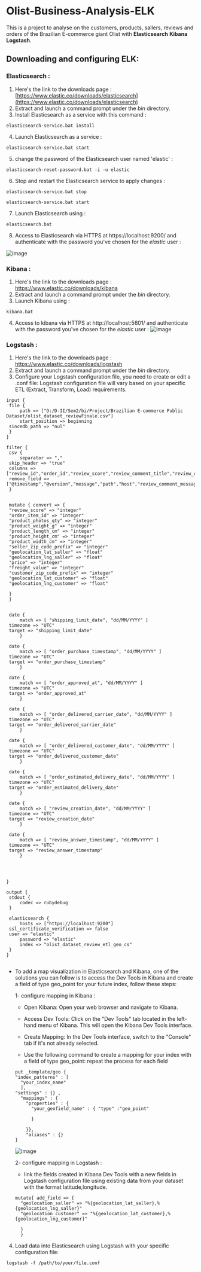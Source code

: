# Olist-Business-Analysis-ELK
This is a project to analyse on the customers, products, sallers, reviews and orders of the Brazilian E-commerce giant Olist with **Elasticsearch** **Kibana** **Logstash**.

## Downloading and configuring ELK:

### Elasticsearch :
1.  Here's the link to the downloads page : [https://www.elastic.co/downloads/elasticsearch](https://www.elastic.co/downloads/elasticsearch)
2.  Extract and launch a command prompt under the *bin* directory.
3.  Install Elasticsearch as a service with this command :
```
elasticsearch-service.bat install
```
4.  Launch Elasticsearch as a service :
 
```
elasticsearch-service.bat start
```


5.   change the password of the Elasticsearch user named 'elastic' :
   ```
   elasticsearch-reset-password.bat -i -u elastic
   ```

6.   Stop and restart the Elasticsearch service to apply changes :
   ```
elasticsearch-service.bat stop
```
   
```
elasticsearch-service.bat start
```

7.   Launch Elasticsearch using :
   ```
elasticsearch.bat
```

8.   Access to Elasticsearch via HTTPS at https://localhost:9200/ and authenticate with the password you've chosen for the *elastic* user :

   ![image](https://github.com/Eya-Jemal/Olist-Business-Analysis/assets/62604009/bf66a33a-f332-47ab-b43e-d92e65f609ee)
 
   
### Kibana :
1.  Here's the link to the downloads page : https://www.elastic.co/downloads/kibana
2.  Extract and launch a command prompt under the *bin* directory.
3.  Launch Kibana using :
   ```
kibana.bat
```
4.  Access to kibana via HTTPS at http://localhost:5601/ and authenticate with the password you've chosen for the *elastic* user :
   ![image](https://github.com/Eya-Jemal/Olist-Business-Analysis/assets/62604009/cdaf31ed-51fb-4582-9d48-3159e64aa58f)

### Logstash :
1.  Here's the link to the downloads page : https://www.elastic.co/downloads/logstash
2.  Extract and launch a command prompt under the *bin* directory.
3.  Configure your Logstash configuration file, you need to create or edit a .conf file:
    Logstash configuration file will vary based on your specific ETL (Extract, Transform, Load) requirements.
   ```
input {
    file {
        path => ["D:/D-II/Sem2/bi/Project/Brazilian E-commerce Public Dataset/olist_dataset_reviewFinale.csv"]
        start_position => beginning
	sincedb_path => "nul"
    }
}

filter {
    csv {
        separator => ","
	skip_header => "true"
	columns => ["review_id","order_id","review_score","review_comment_title","review_comment_message","review_creation_date","review_answer_timestamp","order_item_id","product_id","product_category_name","product_name_lenght","product_description_lenght","product_photos_qty","product_weight_g","product_length_cm","product_height_cm","product_width_cm","product_category_name_english","seller_id","seller_zip_code_prefix","geolocation_lat_saller","geolocation_lng_saller","seller_city","seller_state","shipping_limit_date","price","freight_value","customer_id","customer_unique_id","customer_zip_code_prefix","geolocation_lat_customer","geolocation_lng_customer","customer_city","customer_state","order_status","order_purchase_timestamp","order_approved_at","order_delivered_carrier_date","order_delivered_customer_date"]
	remove_field => ["@timestamp","@version","message","path","host","review_comment_message"]
    }


	mutate { convert => {
	"review_score" => "integer"	
	"order_item_id" => "integer"
	"product_photos_qty" => "integer"
	"product_weight_g" => "integer"
	"product_length_cm" => "integer"
	"product_height_cm" => "integer"
	"product_width_cm" => "integer"
	"seller_zip_code_prefix" => "integer"
	"geolocation_lat_saller" => "float"
	"geolocation_lng_saller" => "float"
	"price" => "integer"
	"freight_value" => "integer"
	"customer_zip_code_prefix" => "integer"
	"geolocation_lat_customer" => "float"
	"geolocation_lng_customer" => "float"
	
	}    
	}

	
	date {
        match => [ "shipping_limit_date", "dd/MM/YYYY" ]
	timezone => "UTC"
	target => "shipping_limit_date"
      	}

	date {
        match => [ "order_purchase_timestamp", "dd/MM/YYYY" ]
	timezone => "UTC"
	target => "order_purchase_timestamp"
      	}

	date {
        match => [ "order_approved_at", "dd/MM/YYYY" ]
	timezone => "UTC"
	target => "order_approved_at"
      	}

	date {
        match => [ "order_delivered_carrier_date", "dd/MM/YYYY" ]
	timezone => "UTC"
	target => "order_delivered_carrier_date"
      	}

	date {
        match => [ "order_delivered_customer_date", "dd/MM/YYYY" ]
	timezone => "UTC"
	target => "order_delivered_customer_date"
      	}
	
	date {
        match => [ "order_estimated_delivery_date", "dd/MM/YYYY" ]
	timezone => "UTC"
	target => "order_estimated_delivery_date"
      	}

	date {
        match => [ "review_creation_date", "dd/MM/YYYY" ]
	timezone => "UTC"
	target => "review_creation_date"
      	}

	date {
        match => [ "review_answer_timestamp", "dd/MM/YYYY" ]
	timezone => "UTC"
	target => "review_answer_timestamp"
      	}




}

output {
    stdout {
        codec => rubydebug
    }

    elasticsearch {
        hosts => ["https://localhost:9200"]
	ssl_certificate_verification => false
	user => "elastic"
      	password => "elastic"
        index => "olist_dataset_review_etl_geo_cs"
    }
}


```

+ To add a map visualization in Elasticsearch and Kibana, one of the solutions you can follow is to access the Dev Tools in Kibana and create a field of type geo_point for your future index, follow these steps:
  
  1- configure mapping in Kibana :

  
  	+ Open Kibana: Open your web browser and navigate to Kibana.
 
  	  
  	+ Access Dev Tools: Click on the "Dev Tools" tab located in the left-hand menu of Kibana. This will open the Kibana Dev Tools interface.
  	  
  	+ Create Mapping: In the Dev Tools interface, switch to the "Console" tab if it's not already selected.
  	  
	+ Use the following command to create a mapping for your index with a field of type geo_point: repeat the process for each field

  ````
  put _template/geo {
  "index_patterns" : [ 
    "your_index_name" 
    ], 
  "settings" : {} , 
    "mappings" : {
      "properties" : { 
        "your_geofield_name" : { "type" :"geo_point"
          
        }
        
      }},
      "aliases" : {}
  }
    ````
  
  ![image](https://github.com/Eya-Jemal/Olist-Business-Analysis/assets/62604009/fb932ee4-8f4b-4236-8af8-59834cd76cda)

  2- configure mapping in Logstash :
  	+ link the fields created in Kibana Dev Tools with a new fields in Logstash configuration file using existing data from your dataset with the format latitude,longitude.

  ```
  mutate{ add_field => {
	"geolocation_saller" => "%{geolocation_lat_saller},%{geolocation_lng_saller}"
	"geolocation_customer" => "%{geolocation_lat_customer},%{geolocation_lng_customer}"

	}		
	}

  ```

4.	Load data into Elasticsearch using Logstash with your specific configuration file:
   ```
logstash -f /path/to/your/file.conf
``` 

